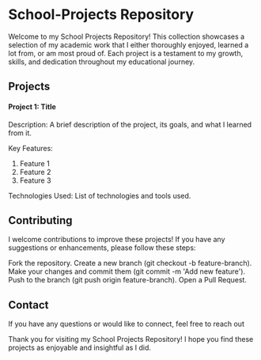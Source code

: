 # School-Projects Repository

Welcome to my School Projects Repository! This collection showcases a selection of my academic work that I either thoroughly enjoyed, learned a lot from, or am most proud of. Each project is a testament to my growth, skills, and dedication throughout my educational journey.

## Projects
#### Project 1: Title
Description: A brief description of the project, its goals, and what I learned from it.

Key Features:
  1. Feature 1
  2. Feature 2
  3. Feature 3

Technologies Used: List of technologies and tools used.

## Contributing
I welcome contributions to improve these projects! If you have any suggestions or enhancements, please follow these steps:

Fork the repository.
Create a new branch (git checkout -b feature-branch).
Make your changes and commit them (git commit -m 'Add new feature').
Push to the branch (git push origin feature-branch).
Open a Pull Request.

## Contact
If you have any questions or would like to connect, feel free to reach out

Thank you for visiting my School Projects Repository! I hope you find these projects as enjoyable and insightful as I did.
